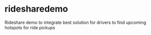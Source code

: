 # ridesharedemo
Rideshare demo to integrate best solution for drivers to find upcoming hotspots for ride pickups
